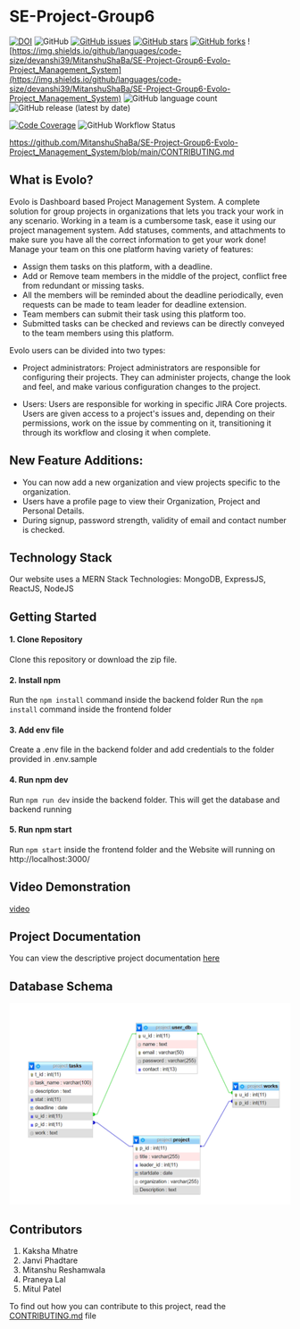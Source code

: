 # SE-Project-Group6
[![DOI](https://zenodo.org/badge/DOI/10.5281/zenodo.7155361.svg)](https://doi.org/10.5281/zenodo.7155361)
![GitHub](https://img.shields.io/github/license/devanshi39/MitanshuShaBa/SE-Project-Group6-Evolo-Project_Management_System)
[![GitHub issues](https://img.shields.io/github/issues/devanshi39/MitanshuShaBa/SE-Project-Group6-Evolo-Project_Management_System)](https://github.com/devanshi39/MitanshuShaBa/SE-Project-Group6-Evolo-Project_Management_System/issues)
[![GitHub stars](https://img.shields.io/github/stars/devanshi39/MitanshuShaBa/SE-Project-Group6-Evolo-Project_Management_System)](https://github.com/devanshi39/MitanshuShaBa/SE-Project-Group6-Evolo-Project_Management_System/stargazers)
[![GitHub forks](https://img.shields.io/github/forks/devanshi39/MitanshuShaBa/SE-Project-Group6-Evolo-Project_Management_System)](https://github.com/devanshi39/MitanshuShaBa/SE-Project-Group6-Evolo-Project_Management_System/network)
![https://img.shields.io/github/languages/code-size/devanshi39/MitanshuShaBa/SE-Project-Group6-Evolo-Project_Management_System](https://img.shields.io/github/languages/code-size/devanshi39/MitanshuShaBa/SE-Project-Group6-Evolo-Project_Management_System)
![GitHub language count](https://img.shields.io/github/languages/count/MitanshuShaBa/SE-Project-Group6-Evolo-Project_Management_System)
![GitHub release (latest by date)](https://img.shields.io/github/v/release/MitanshuShaBa/SE-Project-Group6-Evolo-Project_Management_System)
<!-- ![Discord](https://img.shields.io/discord/1027412417661120582) -->
[![Code Coverage](https://codecov.io/gh/devanshi39/MitanshuShaBa/SE-Project-Group6-Evolo-Project_Management_System/branch/main/graphs/badge.svg)](https://codecov.io/gh/MitanshuShaBa/SE-Project-Group6-Evolo-Project_Management_System/branch/main)
![GitHub Workflow Status](https://github.com/MitanshuShaBa/SE-Project-Group6-Evolo-Project_Management_System/actions/workflows/PHP-app.yml/badge.svg?branch=main)

https://github.com/MitanshuShaBa/SE-Project-Group6-Evolo-Project_Management_System/blob/main/CONTRIBUTING.md
## What is Evolo?
Evolo is Dashboard based Project Management System. A complete solution for group projects in organizations that lets you track your work in any scenario. Working in a team is a cumbersome task, ease it using our project management system. Add statuses, comments, and attachments to make sure you have all the correct information to get your work done!
Manage your team on this one platform having variety of features:
 - Assign them tasks on this platform, with a deadline.
 - Add or Remove team members in the middle of the project, conflict free from redundant or missing tasks.
 - All the members will be reminded about the deadline periodically, even requests can be made to team leader for deadline extension.
 - Team members can submit their task using this platform too.
 - Submitted tasks can be checked and reviews can be directly conveyed to the team members using this platform.

Evolo users can be divided into two types:
 - Project administrators: 
 Project administrators are responsible for configuring their projects. They can administer projects, change the look and feel, and make various configuration changes to the project.

 - Users:
 Users are responsible for working in specific JIRA Core projects. Users are given access to a project's issues and, depending on their permissions, work on the issue by commenting on it, transitioning it through its workflow and closing it when complete.

## New Feature Additions:
- You can now add a new organization and view projects specific to the organization.
- Users have a profile page to view their Organization, Project and Personal Details.
- During signup, password strength, validity of email and contact number is checked.

## Technology Stack
Our website uses a MERN Stack Technologies: MongoDB, ExpressJS, ReactJS, NodeJS

## Getting Started 
#### 1. Clone Repository
Clone this repository or download the zip file.
#### 2. Install npm
Run the ```npm install``` command inside the backend folder
Run the ```npm install``` command inside the frontend folder
#### 3. Add env file 
Create a .env file in the backend folder and add credentials to the folder provided in .env.sample
#### 4. Run npm dev
Run ```npm run dev``` inside the backend folder. This will get the database and backend running
#### 5. Run npm start
Run ```npm start``` inside the frontend folder and the Website will running on http://localhost:3000/

## Video Demonstration

[video](https://drive.google.com/file/d/1vSyY5syCLUy7-SfEV9BFUOmdo7E_J8Ec/view?usp=sharing)

## Project Documentation

You can view the descriptive project documentation [here](https://evolodocs.web.app/)

## Database Schema

![schema](./code/db/schema.png)

## Contributors

1. Kaksha Mhatre
2. Janvi Phadtare
3. Mitanshu Reshamwala
4. Praneya Lal
5. Mitul Patel

To find out how you can contribute to this project, read the [CONTRIBUTING.md](https://github.com/MitanshuShaBa/SE-Project-Group6-Evolo-Project_Management_System/blob/main/CONTRIBUTING.md) file

